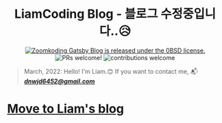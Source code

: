 <h1 align="center">
  LiamCoding Blog - 블로그 수정중입니다..😥
</h1>

<p align="center">
  <a href="https://github.com/zoomkoding/zoomkoding-gatsby-blog/blob/master/LICENSE">
    <img src="https://img.shields.io/badge/license-0BSD-blue.svg" alt="Zoomkoding Gatsby Blog is released under the 0BSD license." />
  </a>
  <img src="https://img.shields.io/badge/PRs-welcome-brightgreen.svg" alt="PRs welcome!" />
  <img src="https://img.shields.io/badge/contributions-welcome-brightgreen.svg?style=flat" alt="contributions welcome" />
</p>

> March, 2022: Hello! I'm Liam.😊 If you want to contact me, 📬 <u>***<dnwjd6452@gmail.com>***</u> 

# [Move to Liam's blog](https://liampoet.github.io/)
